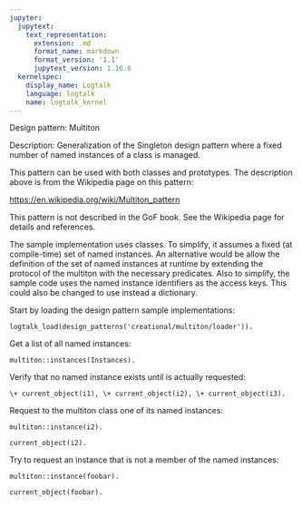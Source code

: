 ```yaml
---
jupyter:
  jupytext:
    text_representation:
      extension: .md
      format_name: markdown
      format_version: '1.1'
      jupytext_version: 1.16.6
  kernelspec:
    display_name: Logtalk
    language: logtalk
    name: logtalk_kernel
---
```


<!--
________________________________________________________________________

This file is part of Logtalk <https://logtalk.org/>  
SPDX-FileCopyrightText: 1998-2025 Paulo Moura <pmoura@logtalk.org>  
SPDX-License-Identifier: Apache-2.0

Licensed under the Apache License, Version 2.0 (the "License");
you may not use this file except in compliance with the License.
You may obtain a copy of the License at

    http://www.apache.org/licenses/LICENSE-2.0

Unless required by applicable law or agreed to in writing, software
distributed under the License is distributed on an "AS IS" BASIS,
WITHOUT WARRANTIES OR CONDITIONS OF ANY KIND, either express or implied.
See the License for the specific language governing permissions and
limitations under the License.
________________________________________________________________________
-->

Design pattern:
	Multiton

Description:
	Generalization of the Singleton design pattern where a fixed number
	of named instances of a class is managed.

This pattern can be used with both classes and prototypes. The description
above is from the Wikipedia page on this pattern:

https://en.wikipedia.org/wiki/Multiton_pattern

This pattern is not described in the GoF book. See the Wikipedia page for
details and references.

The sample implementation uses classes. To simplify, it assumes a fixed
(at compile-time) set of named instances. An alternative would be allow
the definition of the set of named instances at runtime by extending the
protocol of the multiton with the necessary predicates. Also to simplify,
the sample code uses the named instance identifiers as the access keys.
This could also be changed to use instead a dictionary.

Start by loading the design pattern sample implementations:

```logtalk
logtalk_load(design_patterns('creational/multiton/loader')).
```

Get a list of all named instances:

```logtalk
multiton::instances(Instances).
```

<!--
Instances = [i1, i2, i3].
-->

Verify that no named instance exists until is actually requested:

```logtalk
\+ current_object(i1), \+ current_object(i2), \+ current_object(i3).
```

<!--
true.
-->

Request to the multiton class one of its named instances:

```logtalk
multiton::instance(i2).
```

<!--
true.
-->

```logtalk
current_object(i2).
```

<!--
true.
-->

Try to request an instance that is not a member of the named instances:

```logtalk
multiton::instance(foobar).
```

<!--
false.
-->

```logtalk
current_object(foobar).
```

<!--
false.
-->
